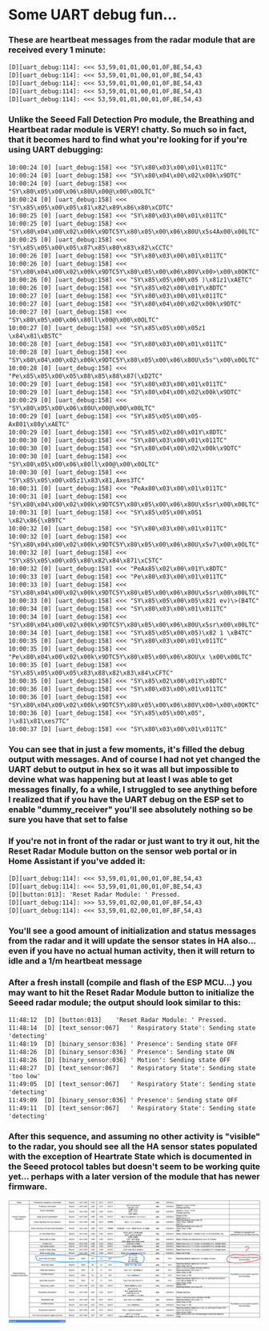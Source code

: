 # Some UART debug fun...

### These are heartbeat messages from the radar module that are received every 1 minute:

  ```
  [D][uart_debug:114]: <<< 53,59,01,01,00,01,0F,BE,54,43
  [D][uart_debug:114]: <<< 53,59,01,01,00,01,0F,BE,54,43
  [D][uart_debug:114]: <<< 53,59,01,01,00,01,0F,BE,54,43
  [D][uart_debug:114]: <<< 53,59,01,01,00,01,0F,BE,54,43
  [D][uart_debug:114]: <<< 53,59,01,01,00,01,0F,BE,54,43
  ```
### Unlike the Seeed Fall Detection Pro module, the Breathing and Heartbeat radar module is VERY! chatty. So much so in fact, that it becomes hard to find what you're looking for if you're using UART debugging:

  ```
  10:00:24 [0] [uart_debug:158] <<< "SY\x80\x03\x00\x01\x011TC"
  10:00:24 [0] [uart_debug:158] <<< "SY\x80\x04\x00\x02\x00k\x9DTC"
  10:00:24 [0] [uart_debug:158] <<< "SY\x80\x05\x00\x06\x80U\x00@\x00\x0OLTC"
  10:00:24 [0] [uart_debug:158] <<< "SY\x85\x05\x00\x05\x81\x82\x89\x86\x80\xCDTC"
  10:00:25 [0] [uart_debug:158] <<< "SY\x80\x03\x00\x01\x011TC"
  10:00:25 [0] [uart_debug:158] <<< "SY\x80\x04\x00\x02\x00k\x9DTC5Y\x80\x05\x00\x06\x80U\x5s4Ax00\x00LTC"
  10:00:25 [0] [uart_debug:158] <<< "SY\x85\x05\x00\x05\x87\x85\x80\x83\x82\xCCTC"
  10:00:26 [0] [uart_debug:158] <<< "SY\x80\x03\x00\x01\x011TC"
  10:00:26 [0] [uart_debug:158] <<< "SY\x80\x04\x00\x02\x00k\x9DTC5Y\x80\x05\x00\x06\x80V\x00>\x00\x0OKTC"
  10:00:26 [0] [uart_debug:158] <<< "SY\x85\x05\x00\x05 )\x81z1\xAETC"
  10:00:26 [0] [uart_debug:158] <<< "SY\x85\x02\x00\x01Y\x8DTC"
  10:00:27 [0] [uart_debug:158] <<< "SY\x80\x03\x00\x01\x011TC"
  10:00:27 [0] [uart_debug:158] <<< "SY\x80\x04\x00\x02\x00k\x9DTC"
  10:00:27 [0] [uart_debug:158] <<< "SY\x80\x05\x00\x06\x80ll\x00@\x00\x0OLTC"
  10:00:27 [0] [uart_debug:158] <<< "SY\x85\x05\x00\x05z1 \x84\x81\xBSTC"
  10:00:28 [0] [uart_debug:158] <<< "SY\x80\x03\x00\x01\x011TC"
  10:00:28 [0] [uart_debug:158] <<< "SY\x80\x04\x00\x02\x00k\x9DTC5Y\x80\x05\x00\x06\x80U\x5s"\x00\x0OLTC"
  10:00:28 [0] [uart_debug:158] <<< "Pe\x85\x05\x00\x05\x88\x85\x88\x87(\xD2TC"
  10:00:29 [0] [uart_debug:158] <<< "SY\x80\x03\x00\x01\x011TC"
  10:00:29 [0] [uart_debug:158] <<< "SY\x80\x04\x00\x02\x00k\x9DTC"
  10:00:29 [0] [uart_debug:158] <<< "SY\x80\x05\x00\x06\x80U\x00@\x00\x00LTC"
  10:00:29 [0] [uart_debug:158] <<< "SY\x85\x05\x00\x05-Ax801\x80y\xAETC"
  10:00:29 [0] [uart_debug:158] <<< "SY\x85\x02\x00\x01Y\x8DTC"
  10:00:30 [0] [uart_debug:158] <<< "SY\x80\x03\x00\x01\x011TC"
  10:00:30 [0] [uart_debug:158] <<< "SY\x80\x04\x00\x02\x00k\x9DTC"
  10:00:30 [0] [uart_debug:158] <<< "SY\x80\x05\x00\x06\x80ll\x00@\x00\x0OLTC"
  10:00:30 [0] [uart_debug:158] <<< "SY\x85\x05\x00\x05z1\x83\x81,Axes3TC"
  10:00:31 [0] [uart_debug:158] <<< "PeAx80\x03\x00\x01\x011TC"
  10:00:31 [0] [uart_debug:158] <<< "SY\x80\x04\x00\x02\x00k\x9DTC5Y\x80\x05\x00\x06\x80U\x5sr\x00\x00LTC"
  10:00:31 [0] [uart_debug:158] <<< "SY\x85\x05\x00\x051 \x82\x86{\xB9TC"
  10:00:32 [0] [uart_debug:158] <<< "SY\x80\x03\x00\x01\x011TC"
  10:00:32 [0] [uart_debug:158] <<< "SY\x80\x04\x00\x02\x00k\x9DTC5Y\x80\x05\x00\x06\x80U\x5v7\x00\x0OLTC"
  10:00:32 [0] [uart_debug:158] <<< "SY\x85\x05\x00\x05\x80\x82\x84\x871\xC5TC"
  10:00:32 [0] [uart_debug:158] <<< "PeAx85\x02\x00\x01Y\x8DTC"
  10:00:33 [0] [uart_debug:158] <<< "Pe\x80\x03\x00\x01\x011TC"
  10:00:33 [0] [uart_debug:158] <<< "SY\x80\x04\x00\x02\x00k\x9DTC5Y\x80\x05\x00\x06\x80U\x5sr\x00\x00LTC"
  10:00:33 [0] [uart_debug:158] <<< "SY\x85\x05\x00\x05\x821 ev)\>(B4TC"
  10:00:34 [0] [uart_debug:158] <<< "SY\x80\x03\x00\x01\x011TC"
  10:00:34 [0] [uart_debug:158] <<< "SY\x80\x04\x00\x02\x00k\x9DTC5Y\x80\x05\x00\x06\x80U\x5sr\x00\x00LTC"
  10:00:34 [0] [uart_debug:158] <<< "SY\x85\x05\x00\x05)\x82 1 \xB4TC"
  10:00:35 [0] [uart_debug:158] <<< "SY\x80\x03\x00\x01\x011TC"
  10:00:35 [0] [uart_debug:158] <<< "Pe\x80\x04\x00\x02\x00k\x9DTC5Y\x80\x05\x00\x06\x8OU\x \x00\x00LTC"
  10:00:35 [0] [uart_debug:158] <<< "SY\x85\x05\x00\x05\x83\x88\x82\x83\x84\xCFTC"
  10:00:35 [0] [uart_debug:158] <<< "SY\x85\x02\x00\x01Y\x8DTC"
  10:00:36 [0] [uart_debug:158] <<< "SY\x80\x03\x00\x01\x011TC"
  10:00:36 [0] [uart_debug:158] <<< "SY\x80\x04\x00\x02\x00k\x9DTC5Y\x80\x05\x00\x06\x80V\x00>\x00\x0OKTC"
  10:00:36 [0] [uart_debug:158] <<< "SY\x85\x05\x00\x05", )\x81\x81\xes7TC"
  10:00:37 [D] [uart_debug:158] <<< "SY\x80\x03\x00\x01\x011TC" 
  ```
### You can see that in just a few moments, it's filled the debug output with messages. And of course I had not yet changed the UART debut to output in hex so it was all but impossible to devine what was happening but at least I was able to get messages finally, fo a while, I struggled to see anything before I realized that if you have the UART debug on the ESP set to enable "dummy_receiver" you'll see absolutely nothing so be sure you have that set to false

### If you're not in front of the radar or just want to try it out, hit the Reset Radar Module button on the sensor web portal or in Home Assistant if you've added it:

  ```
  [D][uart_debug:114]: <<< 53,59,01,01,00,01,0F,BE,54,43
  [D][uart_debug:114]: <<< 53,59,01,01,00,01,0F,BE,54,43
  [D][button:013]: 'Reset Radar Module: ' Pressed.
  [D][uart_debug:114]: >>> 53,59,01,02,00,01,0F,BF,54,43
  [D][uart_debug:114]: <<< 53,59,01,02,00,01,0F,BF,54,43
  ```
### You'll see a good amount of initialization and status messages from the radar and it will update the sensor states in HA also... even if you have no actual human activity, then it will return to idle and a 1/m heartbeat message

### After a fresh install (compile and flash of the ESP MCU...) you may want to hit the Reset Radar Module button to initialize the Seeed radar module; the output should look similar to this:

  ```
  11:48:12	[D]	[button:013]	'Reset Radar Module: ' Pressed.
  11:48:14	[D]	[text_sensor:067]	' Respiratory State': Sending state 'detecting'
  11:48:19	[D]	[binary_sensor:036]	' Presence': Sending state OFF
  11:48:26	[D]	[binary_sensor:036]	' Presence': Sending state ON
  11:48:26	[D]	[binary_sensor:036]	' Motion': Sending state OFF
  11:48:27	[D]	[text_sensor:067]	' Respiratory State': Sending state 'too low'
  11:49:05	[D]	[text_sensor:067]	' Respiratory State': Sending state 'detecting'
  11:49:09	[D]	[binary_sensor:036]	' Presence': Sending state OFF
  11:49:11	[D]	[text_sensor:067]	' Respiratory State': Sending state 'detecting'
  ```
### After this sequence, and assuming no other activity is "visible" to the radar, you should see all the HA sensor states populated with the exception of Heartrate State which is documented in the Seeed protocol tables but doesn't seem to be working quite yet... perhaps with a later version of the module that has newer firmware.

![Seeed 60GHz Protocol Tables](images/60GHz%20_Protocol1.png)

